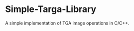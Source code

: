 Simple-Targa-Library
====================

A simple implementation of TGA image operations in C/C++.